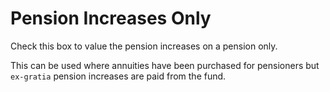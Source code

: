 # Pension Increases Only

Check this box to value the pension increases on a pension only.

This can be used where annuities have been purchased for pensioners but
`ex-gratia` pension increases are paid from the fund.
